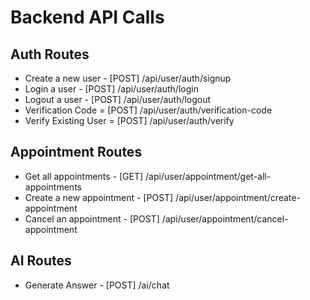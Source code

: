 # Backend API Calls

## Auth Routes
- Create a new user - [POST] /api/user/auth/signup
- Login a user - [POST] /api/user/auth/login
- Logout a user - [POST] /api/user/auth/logout
- Verification Code = [POST] /api/user/auth/verification-code
- Verify Existing User = [POST] /api/user/auth/verify

## Appointment Routes
- Get all appointments - [GET] /api/user/appointment/get-all-appointments
- Create a new appointment - [POST] /api/user/appointment/create-appointment
- Cancel an appointment - [POST] /api/user/appointment/cancel-appointment

## AI Routes
- Generate Answer - [POST] /ai/chat